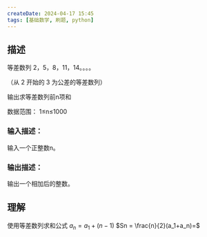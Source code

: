 ```yaml
---
createDate: 2024-04-17 15:45
tags: [基础数学, 刷题, python]
---
```

## 描述

等差数列 2，5，8，11，14。。。。

（从 2 开始的 3 为公差的等差数列）

输出求等差数列前n项和

数据范围： 1≤n≤1000 

### 输入描述：

输入一个正整数n。

### 输出描述：

输出一个相加后的整数。

## 理解
使用等差数列求和公式
$a_n = a_1+(n-1)$
$Sn = \frac{n}{2}(a_1+a_n)=$
